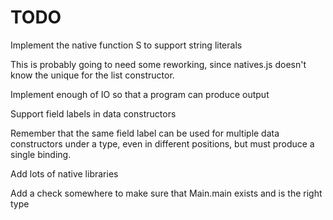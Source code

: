 
TODO
====

Implement the native function S to support string literals

  This is probably going to need some reworking, since natives.js doesn't
  know the unique for the list constructor.

Implement enough of IO so that a program can produce output

Support field labels in data constructors

  Remember that the same field label can be used for multiple data constructors
  under a type, even in different positions, but must produce a single binding.

Add lots of native libraries

Add a check somewhere to make sure that Main.main exists and is the right type

